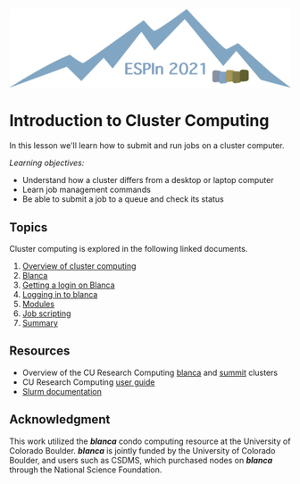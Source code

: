 ![Ivy logo](https://raw.githubusercontent.com/csdms/ivy/main/media/logo.png)

# Introduction to Cluster Computing

In this lesson we'll learn how to submit and run jobs on a cluster computer.

*Learning objectives:*

* Understand how a cluster differs from a desktop or laptop computer
* Learn job management commands
* Be able to submit a job to a queue and check its status


## Topics

Cluster computing is explored in the following linked documents.

1. [Overview of cluster computing](./cluster-computing-overview.md)
1. [Blanca](https://curc.readthedocs.io/en/latest/access/blanca.html)
1. [Getting a login on Blanca](https://curc.readthedocs.io/en/latest/access/rmacc.html)
1. [Logging in to blanca](https://curc.readthedocs.io/en/latest/access/rmacc.html#logging-in-to-cu-boulder-rc-using-the-xsede-sso-hub)
1. [Modules](https://curc.readthedocs.io/en/latest/compute/modules.html)
1. [Job scripting](https://curc.readthedocs.io/en/latest/running-jobs/batch-jobs.html)
1. [Summary](./summary.md)


## Resources

* Overview of the CU Research Computing [blanca](https://www.colorado.edu/rc/resources/blanca)
  and [summit](https://www.colorado.edu/rc/resources/summit) clusters
* CU Research Computing [user guide](https://curc.readthedocs.io)
* [Slurm documentation](https://slurm.schedmd.com/)


## Acknowledgment

This work utilized the ***blanca*** condo computing resource at the University of
Colorado Boulder. ***blanca*** is jointly funded by the University of Colorado Boulder,
and users such as CSDMS, which purchased nodes on ***blanca*** through the National
Science Foundation.
